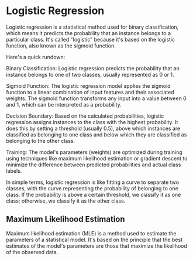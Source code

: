 # Logistic Regression

Logistic regression is a statistical method used for binary classification, which means it predicts the probability that an instance belongs to a particular class. It's called "logistic" because it's based on the logistic function, also known as the sigmoid function.

Here's a quick rundown:

Binary Classification: Logistic regression predicts the probability that an instance belongs to one of two classes, usually represented as 0 or 1.

Sigmoid Function: The logistic regression model applies the sigmoid function to a linear combination of input features and their associated weights. The sigmoid function transforms any input into a value between 0 and 1, which can be interpreted as a probability.

Decision Boundary: Based on the calculated probabilities, logistic regression assigns instances to the class with the highest probability. It does this by setting a threshold (usually 0.5), above which instances are classified as belonging to one class and below which they are classified as belonging to the other class.

Training: The model's parameters (weights) are optimized during training using techniques like maximum likelihood estimation or gradient descent to minimize the difference between predicted probabilities and actual class labels.

In simple terms, logistic regression is like fitting a curve to separate two classes, with the curve representing the probability of belonging to one class. If the probability is above a certain threshold, we classify it as one class; otherwise, we classify it as the other class.

## Maximum Likelihood Estimation

Maximum likelihood estimation (MLE) is a method used to estimate the parameters of a statistical model. It's based on the principle that the best estimates of the model's parameters are those that maximize the likelihood of the observed data.